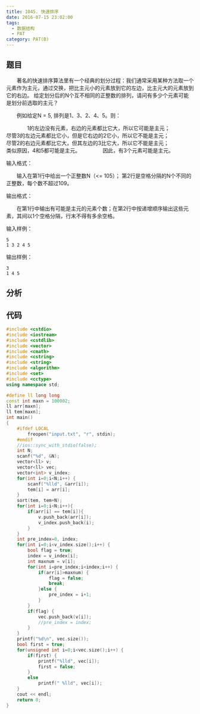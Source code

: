 ```yaml
---
title: 1045. 快速排序
date: 2016-07-15 23:02:00
tags: 
  - 数据结构
  - PAT
category: PAT(B)
---
```


题目
---


&emsp;&emsp;著名的快速排序算法里有一个经典的划分过程：我们通常采用某种方法取一个元素作为主元，通过交换，把比主元小的元素放到它的左边，比主元大的元素放到它的右边。 给定划分后的N个互不相同的正整数的排列，请问有多少个元素可能是划分前选取的主元？

&emsp;&emsp;例如给定N = 5, 排列是1、3、2、4、5。则：

&emsp;&emsp;&emsp;&emsp;1的左边没有元素，右边的元素都比它大，所以它可能是主元；
&emsp;&emsp;&emsp;&emsp;尽管3的左边元素都比它小，但是它右边的2它小，所以它不能是主元；
&emsp;&emsp;&emsp;&emsp;尽管2的右边元素都比它大，但其左边的3比它大，所以它不能是主元；
&emsp;&emsp;&emsp;&emsp;类似原因，4和5都可能是主元。
&emsp;&emsp;&emsp;&emsp;因此，有3个元素可能是主元。

输入格式：

&emsp;&emsp;输入在第1行中给出一个正整数N（<= 105）； 第2行是空格分隔的N个不同的正整数，每个数不超过109。

输出格式：

&emsp;&emsp;在第1行中输出有可能是主元的元素个数；在第2行中按递增顺序输出这些元素，其间以1个空格分隔，行末不得有多余空格。
<!--more-->
输入样例：

	5
	1 3 2 4 5
输出样例：

	3
	1 4 5




分析
---

代码
---
```C++
#include <cstdio>
#include <iostream>
#include <cstdlib>
#include <vector>
#include <cmath>
#include <cstring>
#include <string>
#include <algorithm>
#include <set>
#include <cctype>
using namespace std;

#define ll long long
const int maxn = 100002;
ll arr[maxn];
ll tem[maxn];
int main()
{
    #ifdef LOCAL
        freopen("input.txt", "r", stdin);
    #endif
    //ios::sync_with_stdio(false);
    int N;
    scanf("%d", &N);
    vector<ll> v;
    vector<ll> vec;
    vector<int> v_index;
    for(int i=0;i<N;i++) {
        scanf("%lld", &arr[i]);
        tem[i] = arr[i];
    }
    sort(tem, tem+N);
    for(int i=0;i<N;i++){
        if(arr[i] == tem[i]){
            v.push_back(arr[i]);
            v_index.push_back(i);
        }
    }
    int pre_index=0, index;
    for(int i=0;i<v_index.size();i++) {
        bool flag = true;
        index = v_index[i];
        int maxnum = v[i];
        for(int i=pre_index;i<index;i++) {
            if(arr[i]>maxnum) {
                flag = false;
                break;
            }else {
                pre_index = i+1;
            }
        }
        if(flag) {
            vec.push_back(v[i]);
            //pre_index = index;
        }
    }
    printf("%d\n", vec.size());
    bool first = true;
    for(unsigned int i=0;i<vec.size();i++) {
        if(first) {
            printf("%lld", vec[i]);
            first = false;
        }
        else
            printf(" %lld", vec[i]);
    }
    cout << endl;
    return 0;
}
```